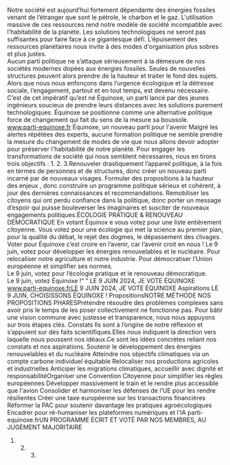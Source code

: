 Notre société est aujourd’hui fortement
dépendante des énergies fossiles venant de
l’étranger que sont le pétrole, le charbon et le
gaz. L'utilisation massive de ces ressources rend
notre modèle de société incompatible avec
l'habitabilité de la planète. Les solutions
technologiques ne seront pas suffisantes pour
faire face à ce gigantesque défi. L’épuisement des
ressources planétaires nous invite à des modes
d'organisation plus sobres et plus justes.  
Aucun parti politique ne s’attaque
sérieusement à la démesure  de nos sociétés
modernes dopées aux énergies fossiles. Seules de
nouvelles structures peuvent alors prendre de la
hauteur et traiter le fond des sujets. Alors que
nous nous enfonçons dans l’urgence écologique
et la détresse sociale, l’engagement, partout et en
tout temps, est devenu nécessaire.
C’est de cet impératif qu’est né Équinoxe, un parti
lancé par des jeunes ingénieurs soucieux de
prendre leurs distances avec les solutions
purement technologiques. Équinoxe se
positionne comme une alternative politique force
de changement qui fait du sens de la mesure  sa
boussole.   
www.parti-equinoxe.fr
Équinoxe, un nouveau parti 
pour l'avenir
Malgré les alertes répétées des experts, aucune
formation politique ne semble prendre la
mesure du changement de modes de vie que
nous allons devoir adopter pour préserver
l'habitabilité de notre planète. Pour engager les
transformations de société qui nous semblent
nécessaires, nous en tirons trois objectifs :
1.
2.
3.Renouveler drastiquement l’appareil
politique,  à la fois en termes de
personnes et de structures, donc créer un
nouveau parti incarné par de nouveaux
visages.
Formuler des propositions à la hauteur
des enjeux , donc construire un
programme politique sérieux et cohérent,
à jour des dernières connaissances et
recommandations.
Remobiliser les citoyens qui ont perdu
confiance  dans la politique, donc porter
un message d’espoir qui puisse
bouleverser les   imaginaires et susciter de
nouveaux engagements politiques.ÉCOLOGIE PRATIQUE
& RENOUVEAU DÉMOCRATIQUE
En votant  Équinox e vous votez pour une liste entièrement citoyenne. Vous votez pour une écologie qui
met la science au premier plan, pour la qualité du débat, le rejet des dogmes, le dépassement des
clivages. Voter pour Équinoxe c’est croire en l’avenir, car l’avenir croit en nous !
Le 9 juin, votez pour développer les énergies renouvelables et le nucléaire. Pour relocaliser notre
agriculture et notre industrie. Pour démocratiser l’Union européenne et simplifier ses normes.  
Le 9 juin, votez pour l’écologie pratique et le renouveau démocratique.  
Le 9 juin, votez Équinoxe !“
”
LE 9 JUIN 2024, JE VOTE ÉQUINOXE
www.parti-equinoxe.frLE 9 JUIN 2024, JE VOTE ÉQUINOXE
Aspirations
LE 9 JUIN, CHOISISSONS ÉQUINOXE ! PropositionsNOTRE MÉTHODE
NOS PROPOSITIONS PHARESPrétendre résoudre des problèmes complexes sans avoir pris le temps de les poser
collectivement ne fonctionne pas. Pour bâtir une vision commune avec justesse et
transparence, nous nous appuyons sur trois étapes clés.
Constats
Ils sont à l’origine de notre
réflexion et s’appuient sur
des faits scientifiques.Elles nous indiquent la direction
vers laquelle nous poussent nos
idéaux.Ce sont les idées concrètes
reliant nos constats et nos
aspirations.
Soutenir le développement des énergies renouvelables et du nucléaire
Atteindre nos objectifs climatiques via un compte carbone individuel équitable
Relocaliser nos productions agricoles et industrielles
Anticiper les migrations climatiques, accueillir avec dignité et responsabilitéOrganiser une Convention Citoyenne pour simplifier les règles européennes
Développer massivement le train et le rendre plus accessible que l'avion
Consolider et harmoniser les défenses de l’UE pour les rendre résilientes
Créer une taxe européenne sur les transactions financières Réformer la PAC pour soutenir davantage les pratiques agroécologiques 
Encadrer pour ré-humaniser les plateformes numériques et l'IA
parti-equinoxe.frUN PROGRAMME ÉCRIT ET VOTÉ PAR NOS
MEMBRES, AU JUGEMENT MAJORITAIRE
1. 2. 3.

